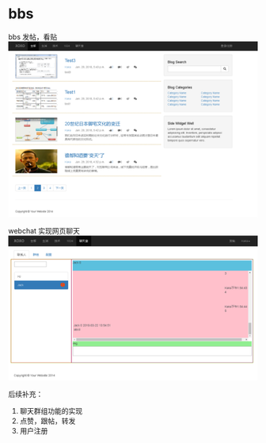 # bbs

bbs 发帖，看贴
![image](https://github.com/hong1835/bbs/blob/master/statics/imgs/web.PNG)

webchat 实现网页聊天
![image](https://github.com/hong1835/bbs/blob/master/statics/imgs/webchat.PNG)


后续补充：
1. 聊天群组功能的实现
2. 点赞，跟帖，转发
3. 用户注册
